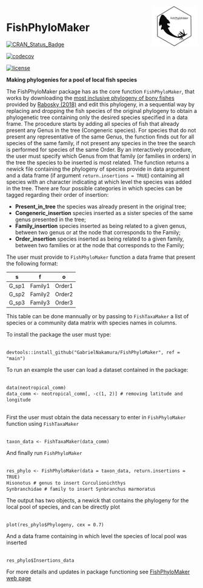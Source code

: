 <img src="man/figures/Logo_FishPhyloMaker.png" alt="fish logo" width="120px" align="right"/>

# FishPhyloMaker

[![CRAN\_Status\_Badge](https://www.r-pkg.org/badges/version/FishPhyloMaker)](https://cran.r-project.org/package=FishPhyloMaker)

[![codecov](https://codecov.io/gh/GabrielNakamura/FishPhyloMaker/branch/master/graph/badge.svg)](https://codecov.io/gh/GabrielNakamura/FishPhyloMaker)

[![license](https://img.shields.io/github/license/mashape/apistatus.svg)](https://choosealicense.com/licenses/mit/)

**Making phylogenies for a pool of local fish species**

The FishPhyloMaker package has as the core function `FishPhyloMaker`, that works by downloading the [most inclusive phylogeny of bony fishes](https://fishtreeoflife.org/) provided by [Rabosky (2018)](https://onlinelibrary.wiley.com/doi/10.1111/jbi.13839) and edit this phylogeny, in a sequential way by replacing and dropping the fish species of the original phylogeny to obtain a phylogenetic tree containing only the desired species specified in a data frame. The procedure starts by adding all species of fish that already present any Genus in the tree (Congeneric species). For species that do not present any representative of the same Genus, the function finds out for all species of the same family, if not present any species in the tree the search is performed for species of the same Order. By an interactively procedure, the user must specify which Genus from that family (or families in orders) in the tree the species to be inserted is most related. The function returns a newick file containing the phylogeny of species provide in data argument and a data frame (if argument `return.insertions = TRUE`) containing all species with an character indicating at which level the species was added in the tree. There are four possible categories in which species can be tagged regarding their order of insertion:

-   **Present_in_tree** the species was already present in the original tree;
-   **Congeneric_insertion** species inserted as a sister species of the same genus presented in the tree;
-   **Family_insertion** species inserted as being related to a given genus, between two genus or at the node that corresponds to the Family;
-   **Order_insertion** species inserted as being related to a given family, between two families or at the node that corresponds to the Family;

The user must provide to `FishPhyloMaker` function a data frame that present the following format:

|    s  |    f    |    o   |
|:-----:|:-------:|:------:|
| G_sp1 | Family1 | Order1 |
| G_sp2 | Family2 | Order2 |
| G_sp3 | Family3 | Order3 |

This table can be done mannually or by passing to `FishTaxaMaker` a list of species or a community data matrix with species names in columns.

To install the package the user must type:

```{r downpkg, eval=F, echo = F}

devtools::install_github("GabrielNakamura/FishPhyloMaker", ref = "main")

```

To run an example the user can load a dataset contained in the package:

```{r examp, eval=T, echo = F}

data(neotropical_comm)
data_comm <- neotropical_comm[, -c(1, 2)] # removing latitude and longitude


```

First the user must obtain the data necessary to enter in `FishPhyloMaker` function using `FishTaxaMaker`

```{r FishTaxaFunc, eval=T, echo = T}

taxon_data <- FishTaxaMaker(data_comm)

```

And finally run `FishPhyloMaker`

```{r maker_examp, eval=T, echo = T}

res_phylo <- FishPhyloMaker(data = taxon_data, return.insertions = TRUE)
Hisonotus # genus to insert Curculionichthys
Synbranchidae # family to insert Synbranchus marmoratus

```

The output has two objects, a newick that contains the phylogeny for the local pool of species, and can be
   directly plot

```{r plot_examp, eval=T, echo = T}

plot(res_phylo$Phylogeny, cex = 0.7)

```
And a data frame containing in which level the species of local pool was inserted

```{r table_examp, eval=T, echo = T}

res_phylo$Insertions_data

```

For more details and updates in package functioning see [FishPhyloMaker web page](file:///Users/gabrielnakamura/OneDrive/Packages/FishPhyloMaker/docs/index.html)
